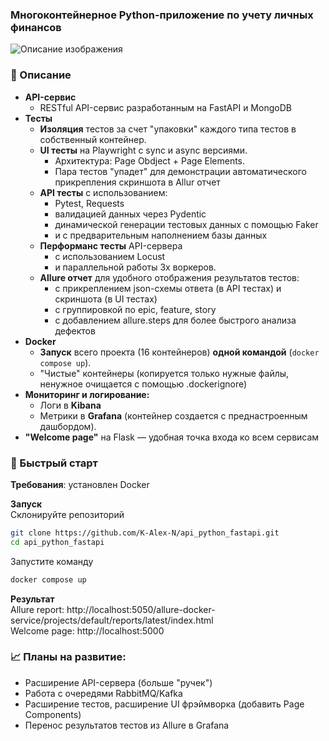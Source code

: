 ### Многоконтейнерное Python-приложение по учету личных финансов

![Описание изображения](https://raw.githubusercontent.com/K-Alex-N/assets/main/docker/main.png)

### 📄 Описание 
* **API-сервис**
  * RESTful API-сервис разработанным на FastAPI и MongoDB
* **Тесты**
  * **Изоляция** тестов за счет "упаковки" каждого типа тестов в собственный контейнер. 
  * **UI тесты** на Playwright с sync и async версиями.
     * Архитектура: Page Obdject + Page Elements.
     * Пара тестов "упадет" для демонстрации автоматического прикрепления скриншота в Allur отчет
  * **API тесты** с использованием:
    * Pytest, Requests 
    * валидацией данных через Pydentic
    * динамической генерации тестовых данных с помощью Faker
    * и с предварительным наполнением базы данных
  * **Перформанс тесты** API-сервера
    * с использованием Locust
    * и параллельной работы 3х воркеров. 
  * **Allure отчет** для удобного отображения результатов тестов:
    * с прикреплением json-схемы ответа (в API тестах) и скриншота (в UI тестах) 
    * c группировкой по epic, feature, story
    * c добавлением allure.steps для более быстрого анализа дефектов 
* **Docker**
  * **Запуск** всего проекта (16 контейнеров) **одной командой** (`docker compose up`). 
  * "Чистые" контейнеры (копируется только нужные файлы, ненужное очищается с помощью .dockerignore)
* **Мониторинг и логирование:**
  * Логи в **Kibana**
  * Метрики в **Grafana** (контейнер создается с преднастроенным дашбордом). 
* **"Welcome page"** на Flask — удобная точка входа ко всем сервисам



### 🚀 Быстрый старт

**Требования**: установлен Docker

**Запуск**  
Склонируйте репозиторий
```bash
git clone https://github.com/K-Alex-N/api_python_fastapi.git
cd api_python_fastapi
```
Запустите команду
```bash
docker compose up
```
**Результат**  
Allure report: http://localhost:5050/allure-docker-service/projects/default/reports/latest/index.html  
Welcome page: http://localhost:5000


### 📈 Планы на развитие:
- Расширение API-сервера (больше "ручек")
- Работа с очередями RabbitMQ/Kafka
- Расширение тестов, расширение UI фрэймворка (добавить Page Components) 
- Перенос результатов тестов из Allure в Grafana


